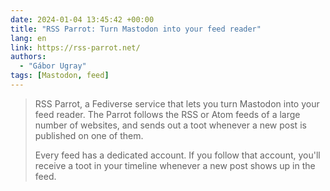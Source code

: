 ```yaml
---
date: 2024-01-04 13:45:42 +00:00
title: "RSS Parrot: Turn Mastodon into your feed reader"
lang: en
link: https://rss-parrot.net/
authors:
  - "Gábor Ugray"
tags: [Mastodon, feed]
---
```


> RSS Parrot, a Fediverse service that lets you turn Mastodon into your feed reader. The Parrot follows the RSS or Atom feeds of a large number of websites, and sends out a toot whenever a new post is published on one of them.
>
> Every feed has a dedicated account. If you follow that account, you'll receive a toot in your timeline whenever a new post shows up in the feed. 
